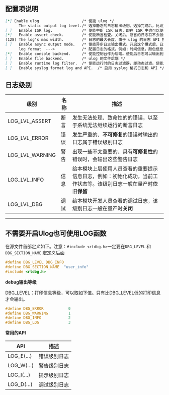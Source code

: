 ## 配置项说明

```md
[*] Enable ulog                   /* 使能 ulog */
      The static output log level./* 选择静态的日志输出级别。选择完成后，比设定级别低的日志（这里特指使用 LOG_X API 的日志）将不会被编译到 ROM 中 */
[ ]   Enable ISR log.             /* 使能中断 ISR 日志，即在 ISR 中也可以使用日志输出 API */
[*]   Enable assert check.        /* 使能断言检查。关闭后，断言的日志将不会被编译到 ROM 中 */
(128) The log's max width.        /* 日志的最大长度。由于 ulog 的日志 API 按行作为单位，所以这个长度也代表一行日志的最大长度 */
[ ]   Enable async output mode.   /* 使能异步日志输出模式。开启这个模式后，日志不会立刻输出到后端，而是先缓存起来，然后交给日志输出线程（例如：idle 线程）去输出 */
      log format  --->            /* 配置日志的格式，例如：时间信息，颜色信息，线程信息，是否支持浮点等等 */
[*]   Enable console backend.     /* 使能控制台作为后端。使能后日志可以输出到控制台串口上。建议保持开启。 */
[ ]   Enable file backend.        /* ulog 的文件后端 */
[ ]   Enable runtime log filter.  /* 使能运行时的日志过滤器，即动态过滤。使能后，日志将支持按标签、关键词等方式，在系统运行时进行动态过滤。 */
[ ]   Enable syslog format log and API.  /* 启用 syslog 格式日志和 API */
```

## 日志级别

| **级别**        | **名称** | **描述**                                                     |
| --------------- | -------- | ------------------------------------------------------------ |
| LOG_LVL_ASSERT  | 断言     | 发生无法处理、致命性的的错误，以至于系统无法继续运行的断言日志 |
| LOG_LVL_ERROR   | 错误     | 发生严重的、**不可修复**的错误时输出的日志属于错误级别日志   |
| LOG_LVL_WARNING | 警告     | 出现一些不太重要的、具有**可修复性**的错误时，会输出这些警告日志 |
| LOG_LVL_INFO    | 信息     | 给本模块上层使用人员查看的重要提示信息日志，例如：初始化成功，当前工作状态等。该级别日志一般在量产时依旧**保留** |
| LOG_LVL_DBG     | 调试     | 给本模块开发人员查看的调试日志，该级别日志一般在量产时**关闭** |

---

## 不需要开启Ulog也可使用LOG函数

在源文件首部定义如下。注意：`#include <rtdbg.h>`一定要在`DBG_LEVEL` 和`DBG_SECTION_NAME` 宏定义后面

```c
#define DBG_LEVEL DBG_INFO
#define DBG_SECTION_NAME  "user_info"
#include <rtdbg.h>
```

**debug输出等级**

DBG_LEVEL：打印信息等级，可以取如下值。只有比DBG_LEVEL低的打印信息才会输出。

```c
#define DBG_ERROR           0
#define DBG_WARNING         1
#define DBG_INFO            2
#define DBG_LOG             3
```

**常用的API**

| **API**  | **描述**     |
| -------- | ------------ |
| LOG_E(…) | 错误级别日志 |
| LOG_W(…) | 警告级别日志 |
| LOG_I(…) | 提示级别日志 |
| LOG_D(…) | 调试级别日志 |